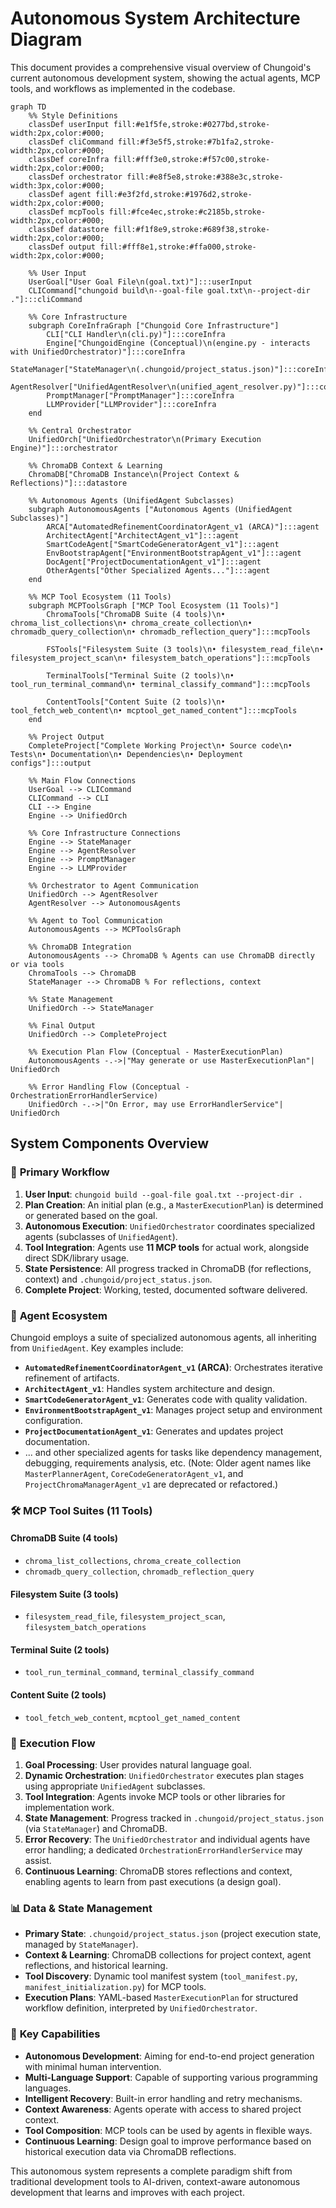 # Autonomous System Architecture Diagram

This document provides a comprehensive visual overview of Chungoid's current autonomous development system, showing the actual agents, MCP tools, and workflows as implemented in the codebase.

```mermaid
graph TD
    %% Style Definitions
    classDef userInput fill:#e1f5fe,stroke:#0277bd,stroke-width:2px,color:#000;
    classDef cliCommand fill:#f3e5f5,stroke:#7b1fa2,stroke-width:2px,color:#000;
    classDef coreInfra fill:#fff3e0,stroke:#f57c00,stroke-width:2px,color:#000;
    classDef orchestrator fill:#e8f5e8,stroke:#388e3c,stroke-width:3px,color:#000;
    classDef agent fill:#e3f2fd,stroke:#1976d2,stroke-width:2px,color:#000;
    classDef mcpTools fill:#fce4ec,stroke:#c2185b,stroke-width:2px,color:#000;
    classDef datastore fill:#f1f8e9,stroke:#689f38,stroke-width:2px,color:#000;
    classDef output fill:#fff8e1,stroke:#ffa000,stroke-width:2px,color:#000;

    %% User Input
    UserGoal["User Goal File\n(goal.txt)"]:::userInput
    CLICommand["chungoid build\n--goal-file goal.txt\n--project-dir ."]:::cliCommand
    
    %% Core Infrastructure
    subgraph CoreInfraGraph ["Chungoid Core Infrastructure"]
        CLI["CLI Handler\n(cli.py)"]:::coreInfra
        Engine["ChungoidEngine (Conceptual)\n(engine.py - interacts with UnifiedOrchestrator)"]:::coreInfra
        StateManager["StateManager\n(.chungoid/project_status.json)"]:::coreInfra
        AgentResolver["UnifiedAgentResolver\n(unified_agent_resolver.py)"]:::coreInfra
        PromptManager["PromptManager"]:::coreInfra
        LLMProvider["LLMProvider"]:::coreInfra
    end

    %% Central Orchestrator
    UnifiedOrch["UnifiedOrchestrator\n(Primary Execution Engine)"]:::orchestrator

    %% ChromaDB Context & Learning
    ChromaDB["ChromaDB Instance\n(Project Context & Reflections)"]:::datastore

    %% Autonomous Agents (UnifiedAgent Subclasses)
    subgraph AutonomousAgents ["Autonomous Agents (UnifiedAgent Subclasses)"]
        ARCA["AutomatedRefinementCoordinatorAgent_v1 (ARCA)"]:::agent
        ArchitectAgent["ArchitectAgent_v1"]:::agent
        SmartCodeAgent["SmartCodeGeneratorAgent_v1"]:::agent
        EnvBootstrapAgent["EnvironmentBootstrapAgent_v1"]:::agent
        DocAgent["ProjectDocumentationAgent_v1"]:::agent
        OtherAgents["Other Specialized Agents..."]:::agent
    end

    %% MCP Tool Ecosystem (11 Tools)
    subgraph MCPToolsGraph ["MCP Tool Ecosystem (11 Tools)"]
        ChromaTools["ChromaDB Suite (4 tools)\n• chroma_list_collections\n• chroma_create_collection\n• chromadb_query_collection\n• chromadb_reflection_query"]:::mcpTools
        
        FSTools["Filesystem Suite (3 tools)\n• filesystem_read_file\n• filesystem_project_scan\n• filesystem_batch_operations"]:::mcpTools
        
        TerminalTools["Terminal Suite (2 tools)\n• tool_run_terminal_command\n• terminal_classify_command"]:::mcpTools
        
        ContentTools["Content Suite (2 tools)\n• tool_fetch_web_content\n• mcptool_get_named_content"]:::mcpTools
    end

    %% Project Output
    CompleteProject["Complete Working Project\n• Source code\n• Tests\n• Documentation\n• Dependencies\n• Deployment configs"]:::output

    %% Main Flow Connections
    UserGoal --> CLICommand
    CLICommand --> CLI
    CLI --> Engine
    Engine --> UnifiedOrch
    
    %% Core Infrastructure Connections
    Engine --> StateManager
    Engine --> AgentResolver
    Engine --> PromptManager
    Engine --> LLMProvider
    
    %% Orchestrator to Agent Communication
    UnifiedOrch --> AgentResolver
    AgentResolver --> AutonomousAgents
    
    %% Agent to Tool Communication
    AutonomousAgents --> MCPToolsGraph
    
    %% ChromaDB Integration
    AutonomousAgents --> ChromaDB % Agents can use ChromaDB directly or via tools
    ChromaTools --> ChromaDB
    StateManager --> ChromaDB % For reflections, context
    
    %% State Management
    UnifiedOrch --> StateManager
    
    %% Final Output
    UnifiedOrch --> CompleteProject
    
    %% Execution Plan Flow (Conceptual - MasterExecutionPlan)
    AutonomousAgents -.->|"May generate or use MasterExecutionPlan"| UnifiedOrch
    
    %% Error Handling Flow (Conceptual - OrchestrationErrorHandlerService)
    UnifiedOrch -.->|"On Error, may use ErrorHandlerService"| UnifiedOrch
```

## System Components Overview

### 🎯 **Primary Workflow**
1. **User Input**: `chungoid build --goal-file goal.txt --project-dir .`
2. **Plan Creation**: An initial plan (e.g., a `MasterExecutionPlan`) is determined or generated based on the goal.
3. **Autonomous Execution**: `UnifiedOrchestrator` coordinates specialized agents (subclasses of `UnifiedAgent`).
4. **Tool Integration**: Agents use **11 MCP tools** for actual work, alongside direct SDK/library usage.
5. **State Persistence**: All progress tracked in ChromaDB (for reflections, context) and `.chungoid/project_status.json`.
6. **Complete Project**: Working, tested, documented software delivered.

### 🤖 **Agent Ecosystem**
Chungoid employs a suite of specialized autonomous agents, all inheriting from `UnifiedAgent`. Key examples include:
- **`AutomatedRefinementCoordinatorAgent_v1` (ARCA)**: Orchestrates iterative refinement of artifacts.
- **`ArchitectAgent_v1`**: Handles system architecture and design.
- **`SmartCodeGeneratorAgent_v1`**: Generates code with quality validation.
- **`EnvironmentBootstrapAgent_v1`**: Manages project setup and environment configuration.
- **`ProjectDocumentationAgent_v1`**: Generates and updates project documentation.
- ... and other specialized agents for tasks like dependency management, debugging, requirements analysis, etc.
(Note: Older agent names like `MasterPlannerAgent`, `CoreCodeGeneratorAgent_v1`, and `ProjectChromaManagerAgent_v1` are deprecated or refactored.)

### 🛠️ **MCP Tool Suites (11 Tools)**

#### **ChromaDB Suite (4 tools)**
- `chroma_list_collections`, `chroma_create_collection`
- `chromadb_query_collection`, `chromadb_reflection_query`

#### **Filesystem Suite (3 tools)**
- `filesystem_read_file`, `filesystem_project_scan`, `filesystem_batch_operations`

#### **Terminal Suite (2 tools)**
- `tool_run_terminal_command`, `terminal_classify_command`

#### **Content Suite (2 tools)**
- `tool_fetch_web_content`, `mcptool_get_named_content`

### 🔄 **Execution Flow**

1. **Goal Processing**: User provides natural language goal.
2. **Dynamic Orchestration**: `UnifiedOrchestrator` executes plan stages using appropriate `UnifiedAgent` subclasses.
3. **Tool Integration**: Agents invoke MCP tools or other libraries for implementation work.
4. **State Management**: Progress tracked in `.chungoid/project_status.json` (via `StateManager`) and ChromaDB.
5. **Error Recovery**: The `UnifiedOrchestrator` and individual agents have error handling; a dedicated `OrchestrationErrorHandlerService` may assist.
6. **Continuous Learning**: ChromaDB stores reflections and context, enabling agents to learn from past executions (a design goal).

### 📊 **Data & State Management**

- **Primary State**: `.chungoid/project_status.json` (project execution state, managed by `StateManager`).
- **Context & Learning**: ChromaDB collections for project context, agent reflections, and historical learning.
- **Tool Discovery**: Dynamic tool manifest system (`tool_manifest.py`, `manifest_initialization.py`) for MCP tools.
- **Execution Plans**: YAML-based `MasterExecutionPlan` for structured workflow definition, interpreted by `UnifiedOrchestrator`.

### 🚀 **Key Capabilities**

- **Autonomous Development**: Aiming for end-to-end project generation with minimal human intervention.
- **Multi-Language Support**: Capable of supporting various programming languages.
- **Intelligent Recovery**: Built-in error handling and retry mechanisms.
- **Context Awareness**: Agents operate with access to shared project context.
- **Tool Composition**: MCP tools can be used by agents in flexible ways.
- **Continuous Learning**: Design goal to improve performance based on historical execution data via ChromaDB reflections.

This autonomous system represents a complete paradigm shift from traditional development tools to AI-driven, context-aware autonomous development that learns and improves with each project. 
